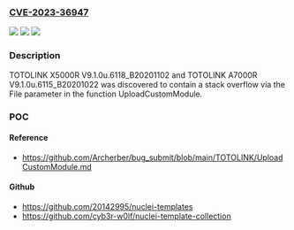 ### [CVE-2023-36947](https://cve.mitre.org/cgi-bin/cvename.cgi?name=CVE-2023-36947)
![](https://img.shields.io/static/v1?label=Product&message=n%2Fa&color=blue)
![](https://img.shields.io/static/v1?label=Version&message=n%2Fa&color=blue)
![](https://img.shields.io/static/v1?label=Vulnerability&message=n%2Fa&color=brighgreen)

### Description

TOTOLINK X5000R V9.1.0u.6118_B20201102 and TOTOLINK A7000R V9.1.0u.6115_B20201022 was discovered to contain a stack overflow via the File parameter in the function UploadCustomModule.

### POC

#### Reference
- https://github.com/Archerber/bug_submit/blob/main/TOTOLINK/UploadCustomModule.md

#### Github
- https://github.com/20142995/nuclei-templates
- https://github.com/cyb3r-w0lf/nuclei-template-collection

